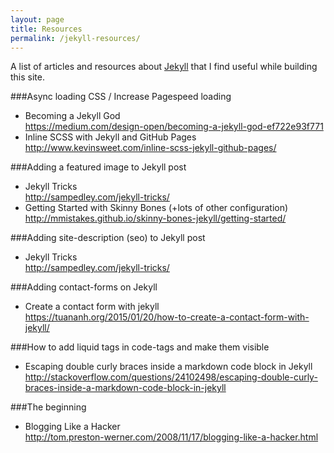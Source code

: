 ```yaml
---
layout: page
title: Resources
permalink: /jekyll-resources/
---
```


A list of articles and resources about [Jekyll](http://jekyllrb.com/) that I find useful while building this site.

###Async loading CSS / Increase Pagespeed loading
 * 	Becoming a Jekyll God  
	<https://medium.com/design-open/becoming-a-jekyll-god-ef722e93f771>
 *	Inline SCSS with Jekyll and GitHub Pages  
	<http://www.kevinsweet.com/inline-scss-jekyll-github-pages/>

###Adding a featured image to Jekyll post 
 * 	Jekyll Tricks   
	<http://sampedley.com/jekyll-tricks/>
 *	Getting Started with Skinny Bones (+lots of other configuration)  
	<http://mmistakes.github.io/skinny-bones-jekyll/getting-started/>


###Adding site-description (seo) to Jekyll post
 * 	Jekyll Tricks   
	<http://sampedley.com/jekyll-tricks/>

###Adding contact-forms on Jekyll
 * 	Create a contact form with jekyll   
	<https://tuananh.org/2015/01/20/how-to-create-a-contact-form-with-jekyll/>

###How to add liquid tags in code-tags and make them visible
* Escaping double curly braces inside a markdown code block in Jekyll   
	<http://stackoverflow.com/questions/24102498/escaping-double-curly-braces-inside-a-markdown-code-block-in-jekyll>
 
	

###The beginning
 *	Blogging Like a Hacker  
	<http://tom.preston-werner.com/2008/11/17/blogging-like-a-hacker.html>
